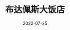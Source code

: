 ---
layout: movie-review
title: 布达佩斯大饭店
description: >
  属于让我不是很摸得着头脑的有意思类型。
category: 电影
img: assets/img/movie/2022/布达佩斯大饭店.webp
star: 5
date: 2022-07-25
---